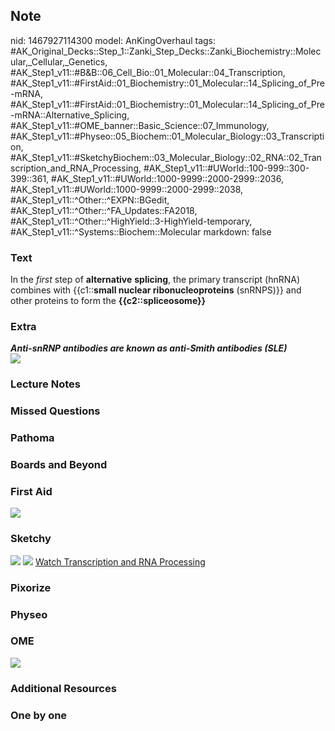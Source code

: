 ## Note
nid: 1467927114300
model: AnKingOverhaul
tags: #AK_Original_Decks::Step_1::Zanki_Step_Decks::Zanki_Biochemistry::Molecular,_Cellular,_Genetics, #AK_Step1_v11::#B&B::06_Cell_Bio::01_Molecular::04_Transcription, #AK_Step1_v11::#FirstAid::01_Biochemistry::01_Molecular::14_Splicing_of_Pre-mRNA, #AK_Step1_v11::#FirstAid::01_Biochemistry::01_Molecular::14_Splicing_of_Pre-mRNA::Alternative_Splicing, #AK_Step1_v11::#OME_banner::Basic_Science::07_Immunology, #AK_Step1_v11::#Physeo::05_Biochem::01_Molecular_Biology::03_Transcription, #AK_Step1_v11::#SketchyBiochem::03_Molecular_Biology::02_RNA::02_Transcription_and_RNA_Processing, #AK_Step1_v11::#UWorld::100-999::300-399::361, #AK_Step1_v11::#UWorld::1000-9999::2000-2999::2036, #AK_Step1_v11::#UWorld::1000-9999::2000-2999::2038, #AK_Step1_v11::^Other::^EXPN::BGedit, #AK_Step1_v11::^Other::^FA_Updates::FA2018, #AK_Step1_v11::^Other::^HighYield::3-HighYield-temporary, #AK_Step1_v11::^Systems::Biochem::Molecular
markdown: false

### Text
<div>
  <div>
    <div>
      <div>
        <div>
          In the <i>first</i> step of <b>alternative</b>
          <b>splicing</b>, the primary transcript (hnRNA) combines
          with {{c1::<b>small nuclear ribonucleoproteins</b>
          (snRNPS)}} and other proteins to form the
          <b>{{c2::spliceosome}}</b>
        </div>
      </div>
    </div>
  </div>
</div>

### Extra
<div>
  <i><b>Anti-snRNP antibodies are known as anti-Smith antibodies
  (SLE)</b></i>
</div>
<div><img src="paste-163681203650561.jpg"></div>

### Lecture Notes


### Missed Questions


### Pathoma


### Boards and Beyond


### First Aid
<img src="tmpGNyRPz.png">

### Sketchy
<img src="Transcription%20and%20RNA%20Processing.png"> <img src=
"Screen%20Shot%202022-01-30%20at%2010.00.14%20AM.png"> <a href=
"https://dashboard.sketchy.com/study/medical/courses/medical-biochemistry/units/medical-biochemistry-molecular-biology/videos/medical-biochemistry-molecular-biology-rna-transcription-and-rna-processing?utm_source=anki&utm_medium=partnership&utm_campaign=february_update&utm_content=medical">
Watch Transcription and RNA Processing</a>

### Pixorize


### Physeo


### OME
<div class="ome-widget">
  <a href=
  "https://onlinemeded.org/spa/immunology?ref=anki"><img src=
  "_OME_AnkiFlashcards_Topic_3.png"></a>
</div>

### Additional Resources


### One by one

